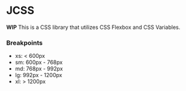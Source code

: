 # JCSS

**WIP**
This is a CSS library that utilizes CSS Flexbox and CSS Variables.

### Breakpoints

-   xs: < 600px
-   sm: 600px - 768px
-   md: 768px - 992px
-   lg: 992px - 1200px
-   xl: > 1200px
